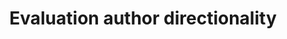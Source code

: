 ---
title: 'Evaluation author directionality'
field: 'is.evaluation.authorDirectionality'
slug: 'is-evaluation-authordirectionality'
comment: 'Select from control list'
required: False
vocabulary: 'vocabulary.txt'
module: 'Impact'
cluster: 'Impact'
policy: 'Controlled value. Single select from control list.'
layout: 'home'
---